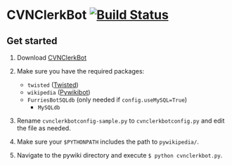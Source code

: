 # CVNClerkBot [![Build Status](https://travis-ci.org/countervandalism/CVNClerkBot.svg?branch=master)](https://travis-ci.org/countervandalism/CVNClerkBot)

## Get started

1. Download [CVNClerkBot](https://github.com/countervandalism/CVNClerkBot)

2. Make sure you have the required packages:
   - `twisted` ([Twisted](https://twistedmatrix.com/))
   - `wikipedia` ([Pywikibot](https://www.mediawiki.org/wiki/Manual:Pywikipediabot))
   - `FurriesBotSQLdb` (only needed if `config.useMySQL=True`)
     - `MySQLdb`

3. Rename `cvnclerkbotconfig-sample.py` to `cvnclerkbotconfig.py` and edit the file as needed.

4. Make sure your `$PYTHONPATH` includes the path to `pywikipedia/`.

5. Navigate to the pywiki directory and execute `$ python cvnclerkbot.py`.
